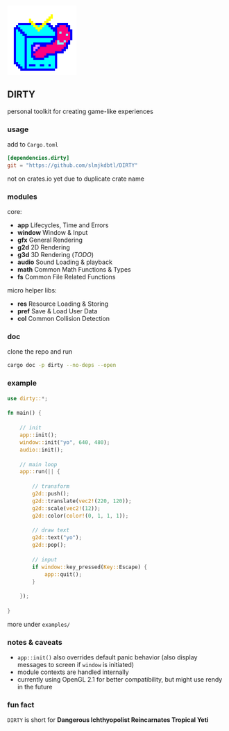 ![icon](icon.png)

## DIRTY
personal toolkit for creating game-like experiences

### usage
add to `Cargo.toml`
```toml
[dependencies.dirty]
git = "https://github.com/slmjkdbtl/DIRTY"
```
not on crates.io yet due to duplicate crate name

### modules

core:

- **app** Lifecycles, Time and Errors
- **window** Window & Input
- **gfx** General Rendering
- **g2d** 2D Rendering
- **g3d** 3D Rendering (*TODO*)
- **audio** Sound Loading & playback
- **math** Common Math Functions & Types
- **fs** Common File Related Functions

micro helper libs:

- **res** Resource Loading & Storing
- **pref** Save & Load User Data
- **col** Common Collision Detection

### doc
clone the repo and run
```bash
cargo doc -p dirty --no-deps --open
```

### example
```rust
use dirty::*;

fn main() {

	// init
	app::init();
	window::init("yo", 640, 480);
	audio::init();

	// main loop
	app::run(|| {

		// transform
		g2d::push();
		g2d::translate(vec2!(220, 120));
		g2d::scale(vec2!(12));
		g2d::color(color!(0, 1, 1, 1));

		// draw text
		g2d::text("yo");
		g2d::pop();

		// input
		if window::key_pressed(Key::Escape) {
			app::quit();
		}

	});

}
```
more under `examples/`

### notes & caveats

- `app::init()` also overrides default panic behavior (also display messages to screen if `window` is initiated)
- module contexts are handled internally
- currently using OpenGL 2.1 for better compatibility, but might use rendy in the future

### fun fact
`DIRTY` is short for **Dangerous Ichthyopolist Reincarnates Tropical Yeti**


